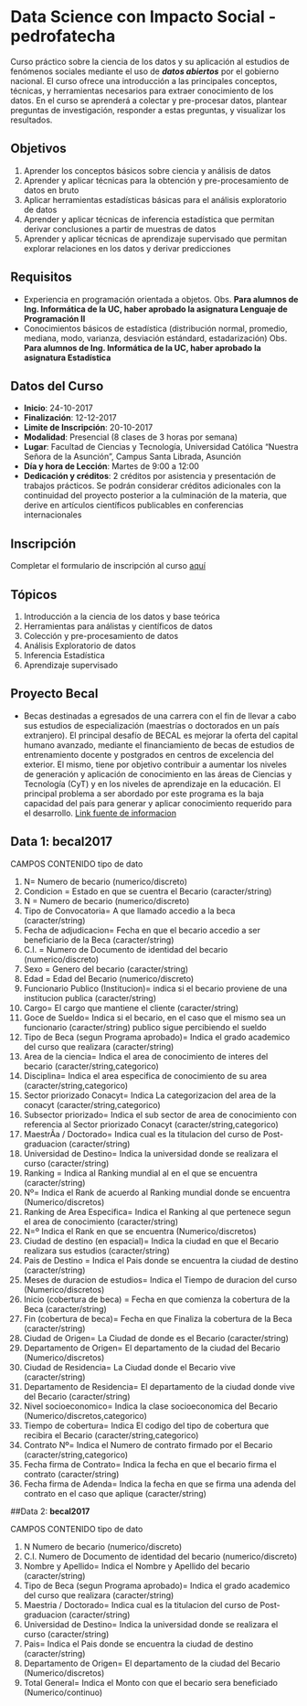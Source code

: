 # Data Science con Impacto Social - pedrofatecha

Curso práctico sobre la ciencia de los datos y su aplicación al estudios de fenómenos sociales mediante el uso de _**datos abiertos**_ por el gobierno nacional. El curso ofrece una introducción a las principales conceptos, técnicas, y herramientas necesarios para extraer conocimiento de los datos. En el curso se aprenderá a colectar y pre-procesar datos, plantear preguntas de investigación, responder a estas preguntas, y visualizar los resultados.

## Objetivos

1. Aprender los conceptos básicos sobre ciencia y análisis de datos
2. Aprender y aplicar técnicas para la obtención y pre-procesamiento de datos en bruto
3. Aplicar herramientas estadísticas básicas para el análisis exploratorio de datos
4. Aprender y aplicar técnicas de inferencia estadística que permitan derivar conclusiones a partir de muestras de datos
5. Aprender y aplicar técnicas de aprendizaje supervisado que permitan explorar relaciones en los datos y derivar predicciones

## Requisitos

* Experiencia en programación orientada a objetos. Obs. __Para alumnos de Ing. Informática de la UC, haber aprobado la asignatura Lenguaje de Programación II__
* Conocimientos básicos de estadística (distribución normal, promedio, mediana, modo, varianza, desviación estándard, estadarización) Obs. __Para alumnos de Ing. Informática de la UC, haber aprobado la asignatura Estadística__

 ## Datos del Curso

* __Inicio__: 24-10-2017
* __Finalización__: 12-12-2017
* __Limite de Inscripción__: 20-10-2017
* __Modalidad__: Presencial (8 clases de 3 horas por semana)
* __Lugar__: Facultad de Ciencias y Tecnología, Universidad Católica “Nuestra Señora de la Asunción”, Campus Santa Librada, Asunción
* __Día y hora de Lección__: Martes de 9:00 a 12:00
* __Dedicación y créditos__: 2 créditos por asistencia y presentación de trabajos prácticos. Se podrán considerar créditos adicionales con la continuidad del proyecto posterior a la culminación de la materia, que derive en artículos científicos publicables en conferencias internacionales

## Inscripción

Completar el formulario de inscripción al curso [aquí](https://goo.gl/forms/tOsDDGlfnqG3Yb0r2)

## Tópicos

1. Introducción a la ciencia de los datos y base teórica
2. Herramientas para análistas y científicos de datos
3. Colección y pre-procesamiento de datos
4. Análisis Exploratorio de datos
5. Inferencia Estadística
6. Aprendizaje supervisado

## Proyecto Becal

* Becas destinadas a egresados de una carrera con el fin de llevar a cabo sus estudios de especialización (maestrías o doctorados en un país extranjero). El principal desafío de BECAL es mejorar la oferta del capital humano avanzado, mediante el financiamiento de becas de estudios de entrenamiento docente y postgrados en centros de excelencia del exterior. El mismo, tiene por objetivo contribuir a aumentar los niveles de generación y aplicación de conocimiento en las áreas de Ciencias y Tecnología (CyT) y en los niveles de aprendizaje en la educación. El principal problema a ser abordado por este programa es la baja capacidad del país para generar y aplicar conocimiento requerido para el desarrollo. [Link fuente de informacion](http://www.becal.gov.py/)

## Data 1: __becal2017__

 CAMPOS	         											CONTENIDO	               																	tipo de dato
1. N=	      												Numero de becario	       																(numerico/discreto)
2. Condicion = 												Estado en que se cuentra el Becario														(caracter/string)
3. N = 														Numero de becario																		(numerico/discreto)
4. Tipo de Convocatoria= 									A que llamado accedio a la beca															(caracter/string)
5. Fecha de adjudicacion= 									Fecha en que el becario accedio a ser beneficiario de la Beca							(caracter/string)
6. C.I. = 													Numero de Documento de identidad del becario											(numerico/discreto)
7. Sexo	=													Genero del becario																		(caracter/string)
8. Edad	=													Edad del Becario						 												(numerico/discreto)
9. Funcionario Publico (Institucion)=						indica si el becario proviene de una institucion publica								(caracter/string)
10. Cargo=													El cargo que mantiene el cliente														(caracter/string)
11. Goce de Sueldo=											Indica si el becario, en el caso que el mismo sea un funcionario  						(caracter/string)
															publico sigue percibiendo el sueldo	
12. Tipo de Beca (segun Programa aprobado)=	 				Indica el grado academico del curso que realizara										(caracter/string)
13. Area de la ciencia=										Indica el area de conocimiento de interes del becario									(caracter/string,categorico)
14. Disciplina=												Indica el area especifica de conocimiento de su area									(caracter/string,categorico)
15. Sector priorizado Conacyt=								Indica La categorizacion del area de la conacyt											(caracter/string,categorico)
16. Subsector priorizado=									Indica el sub sector de area de conocimiento con referencia al  Sector priorizado Conacyt	(caracter/string,categorico)
17. MaestrÃ­a / Doctorado=									Indica cual es la titulacion del curso de Post-graduacion								(caracter/string)
18. Universidad de Destino= 								Indica la universidad donde se realizara el curso										(caracter/string)
19. Ranking = 												Indica al  Ranking mundial al en el que se encuentra									(caracter/string)
20. Nº=														Indica el Rank de acuerdo al Ranking mundial donde se encuentra							(Numerico/discretos)
21. Ranking de Area Especifica=								Indica el Ranking al que pertenece segun el area de conocimiento						(caracter/string)
22. N=º														Indica el Rank en que se encuentra														(Numerico/discretos)
23. Ciudad de destino (en espacial)=						Indica la ciudad en que el Becario realizara sus estudios								(caracter/string)
24. Pais de Destino	=										Indica el Pais donde se encuentra la ciudad de destino									(caracter/string)
25. Meses de duracion de estudios=							Indica el Tiempo de duracion del curso													(Numerico/discretos)
26. Inicio (cobertura de beca) 	=							Fecha en que comienza la cobertura de la Beca											(caracter/string)
27. Fin (cobertura de beca)=								Fecha en que Finaliza la cobertura de la Beca											(caracter/string)
28. Ciudad de Origen=    									La Ciudad de donde es el Becario														(caracter/string)
29. Departamento de Origen=									El departamento de la ciudad del Becario												(Numerico/discretos)
30. Ciudad de Residencia=									La Ciudad donde el Becario vive															(caracter/string)
31. Departamento de Residencia=								El departamento de la ciudad donde vive del Becario										(caracter/string)
32. Nivel socioeconomico=									Indica la clase socioeconomica del Becario												(Numerico/discretos,categorico)
33. Tiempo de cobertura=									Indica El codigo del tipo de cobertura que recibira el Becario							(caracter/string,categorico)
34. Contrato Nº=											Indica el Numero de contrato firmado por el Becario										(caracter/string,categorico)
35. Fecha firma de Contrato=								Indica la fecha en que el becario firma el contrato										(caracter/string)
36. Fecha firma de Adenda=									Indica la fecha en que se firma una adenda del contrato en el caso que aplique			(caracter/string)


##Data 2: __becal2017__

 CAMPOS	         											CONTENIDO	               																	tipo de dato

1. N	      												Numero de becario	       																(numerico/discreto)
2. C.I. 													Numero de Documento de identidad del becario											(numerico/discreto)
3. Nombre y Apellido=										Indica el Nombre y Apellido del becario													(caracter/string)
4. Tipo de Beca (segun Programa aprobado)=	 				Indica el grado academico del curso que realizara										(caracter/string)
5. Maestria / Doctorado=									Indica cual es la titulacion del curso de Post-graduacion								(caracter/string)
6. Universidad de Destino= 									Indica la universidad donde se realizara el curso										(caracter/string)
7. Pais=  													Indica el Pais donde se encuentra la ciudad de destino									(caracter/string)
8. Departamento de Origen=									El departamento de la ciudad del Becario												(Numerico/discretos)
9. Total General=											Indica el Monto con que el becario sera beneficiado										(Numerico/continuo)

